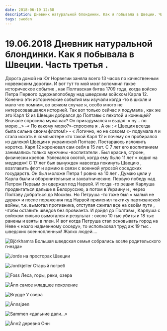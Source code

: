 ```yaml
---
date: 2018-06-19 12:58
description: Дневник натуральной блондинки. Как я побывала в Швеции. Часть третья .
tags: sweden
---
```

# 19.06.2018 Дневник натуральной блондинки. Как я побывала в Швеции. Часть третья .

Дорога домой на Юг Норвегии заняла всего 13 часов  по качественным норвежским дорогам. И вот тут то мой мозг вспомнил такое историческое событие , как Полтавская битва 1709 года, когда войско Петра  Первого одержалопобеду над шведским войском Карла 12. Конечно эти исторические события мы изучали когда -то в школе и мало что помним, во всяком случае я, особо много не интересовавшаяся историей. Так вот только сейчас я подумала , как же это Карл 12  из Швеции  добрался до Полтавы с пехотой и конницей?  Вначале спросила мужа как? Он призадумался и выдал: « ну... по морю...»  -« По какому морю?»-спросила я . А он : « Швеция всегда была сильна своим флотом!» - « Логично, но не совсем «- подумала я и стала искать в компьютере  кто такой Карл 12 и  почему он пробирался из далекой Швеции к украинской Полтаве. Постараюсь изложить коротко. Карл 12 короновал сам себя в 15 лет. С 7 лет его воспитанием занимались только мужчины -воспитатели . Был красив, строен, физически крепок. Увлекался охотой, когда ему было 11 лет « ходил на медведя»! С 17 лет был вынужден навсегда покинуть Швецию , возглавить флот и армию в связи с военной угрозой соседских государств. Он был моложе Петра 1 ровно на 10 лет . Думаю цели у Карла были и оборонительные и захватнические. Первую победу над Петром Первым он одержал под Нарвой. И тогда -то решил Карлуша продвигаться дальше в Белоруссию, а потом в Украину  и , через   Полтаву  добраться до Москвы. Но Петруша -то тоже был « малый не дурак» и после поражения под Нарвой применил тактику партизанской войны, т.е. вымотал противника, отступая сжигал все на своём пути , чтобы оставить шведов без провианта. И дойдя до Полтавы , Карлуша с войском сильно вымотался  и результат : около 10 тыс убиты и 18 тыс ранены  и взяты в плен.  И вот когда Петруша стал  основывать город на Неве « назло надменному соседу», то использовал труд аж 19 тыс . шведских военнопленных!  Жалко людей....

![Björkhamra](/images/20180619_IMG_4684.JPG)
Большая шведская семья собрались возле родительского гнезда»

![Jorde](/images/20180619_IMG_4685.JPG)
на просторах Швеции

 ![Jordkjeller](/images/20180619_IMG_4686.JPG)
 Старый погреб
 
 ![Foss](/images/20180619_IMG_4687.JPG)
 Леса, горы, реки, озера
 
 ![Ånn](/images/20180619_IMG_4688.JPG)
 самое младшее поколение
 
  ![Brygge](/images/20180619_IMG_4689.JPG)
  У озера
  
  ![Ånnsjøen](/images/20180619_IMG_4690.JPG)
  
 ![Sammen](/images/20180619_IMG_4691.JPG)
 «дальние дали...»
 
![Ånn2](/images/20180619_IMG_4693.JPG)
деревня Онн
